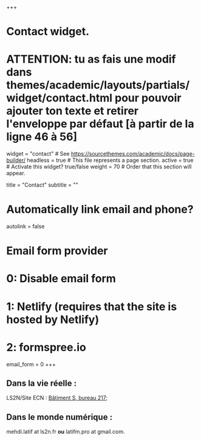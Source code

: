 +++
# Contact widget.
# ATTENTION: tu as fais une modif dans themes/academic/layouts/partials/widget/contact.html pour pouvoir ajouter ton texte et retirer l'enveloppe par défaut [à partir de la ligne 46 à 56]
widget = "contact"  # See https://sourcethemes.com/academic/docs/page-builder/
headless = true  # This file represents a page section.
active = true  # Activate this widget? true/false
weight = 70  # Order that this section will appear.

title = "Contact"
subtitle = ""

# Automatically link email and phone?
autolink = false

# Email form provider
#   0: Disable email form
#   1: Netlify (requires that the site is hosted by Netlify)
#   2: formspree.io
email_form = 0
+++
## Dans la vie réelle :  
LS2N/Site ECN : [Bâtiment S, bureau 217](https://www.openstreetmap.org/?mlat=47.25018&mlon=-1.54715#map=19/47.25018/-1.54715);
## Dans le monde numérique :   
mehdi.latif at ls2n.fr **ou** latifm.pro at gmail.com. 
